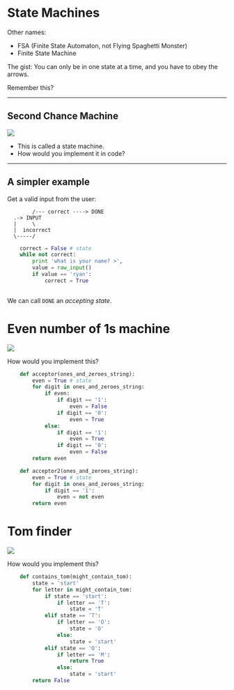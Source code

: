 # State Machines

Other names:
- FSA (Finite State Automaton, not Flying Spaghetti Monster)
- Finite State Machine

The gist: You can only be in one state at a time, and you have to obey the arrows.

Remember this?

----

## Second Chance Machine

<img src="https://github.com/generalassembly/cs-for-hackers/raw/master/week-01/img/state-machine.png"
style="max-height: 90%; max-width: 80%;">

- This is called a state machine.
- How would you implement it in code?

----

## A simpler example

Get a valid input from the user:

            /--- correct ----> DONE
      .-> INPUT
      |     \
      |  incorrect
      \-----/

```python
    correct = False # state
    while not correct:
        print 'what is your name? >',
        value = raw_input()
        if value == 'ryan':
            correct = True
     
```

We can call `DONE` an *accepting state*.


# Even number of 1s machine

<img src="https://github.com/generalassembly/cs-for-hackers/raw/master/week-03/even-1-acceptor.png"
style="max-height: 90%; max-width: 80%;">

How would you implement this?


```python
    def acceptor(ones_and_zeroes_string):
        even = True # state
        for digit in ones_and_zeroes_string:
            if even:
                if digit == '1':
                    even = False
                if digit == '0':
                    even = True
            else:
                if digit == '1':
                    even = True
                if digit == '0':
                    even = False
        return even

    def acceptor2(ones_and_zeroes_string):
        even = True # state
        for digit in ones_and_zeroes_string:
            if digit == '1':
                even = not even
        return even
```

# Tom finder


<img src="https://github.com/generalassembly/cs-for-hackers/raw/master/week-03/tom-acceptor.png"
style="max-height: 90%; max-width: 80%;">

How would you implement this?

```python
    def contains_tom(might_contain_tom):
        state = 'start'
        for letter in might_contain_tom:
            if state == 'start':
                if letter == 'T':
                    state = 'T'
            elif state == 'T':
                if letter == 'O':
                    state = 'O'
                else:
                    state = 'start'
            elif state == 'O':
                if letter == 'M':
                    return True
                else:
                    state = 'start'
        return False
```

